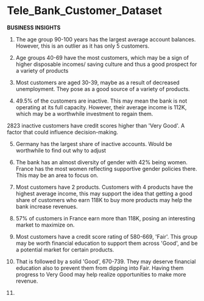 # Tele_Bank_Customer_Dataset

**BUSINESS INSIGHTS**

1. The age group 90-100 years has the largest average account balances. However, this is an outlier as it has only 5 customers.

2. Age groups 40-69 have the most customers, which may be a sign of higher disposable incomes/ saving culture and thus a good prospect for a variety of products

3. Most customers are aged 30-39, maybe as a result of decreased unemployment. They pose as a good source of a variety of products.

4. 49.5% of the customers are inactive. This may mean the bank is not operating at its full capacity. However, their average income is 112K, which may be a worthwhile investment to regain them.

2823 inactive customers have credit scores higher than 'Very Good'. A factor that could influence decision-making.

5. Germany has the largest share of inactive accounts. Would be worthwhile to find out why to adjust

6. The bank has an almost diversity of gender with 42% being women. France has the most women reflecting supportive gender policies there.
This may be an area to focus on.

7. Most customers have 2 products. Customers with 4 products have the highest average income, this may support the idea that getting a good share of customers who earn 118K to buy more products may help the bank increase revenues.

8. 57% of customers in France earn more than 118K, posing an interesting market to maximize on.

9. Most customers have a credit score rating of 580-669, 'Fair'. This group may be worth financial education to support them across 'Good', and be a potential market for certain products.

10. That is followed by a solid 'Good', 670-739. They may deserve financial education also to prevent them from dipping into Fair.
Having them progress to Very Good may help realize opportunities to make more revenue.

11. 
